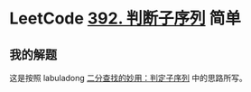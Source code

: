 # LeetCode [392. 判断子序列](https://leetcode-cn.com/problems/is-subsequence/) 简单



## 我的解题

这是按照 labuladong [二分查找的妙用：判定子序列](https://mp.weixin.qq.com/s/hWi2hTrQewL_YKioGkXQJg) 中的思路所写。

